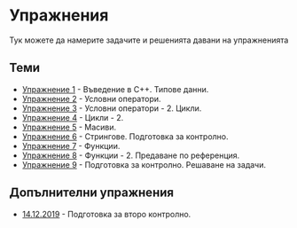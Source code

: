 # Упражнения

Тук можете да намерите задачите и решенията давани на упражненията

## Теми
* [Упражнение 1](./lab1) - Въведение в C++. Типове данни.
* [Упражнение 2](./lab2) - Условни оператори.
* [Упражнение 3](./lab3) - Условни оператори - 2. Цикли.
* [Упражнение 4](./lab4) - Цикли - 2.
* [Упражнение 5](./lab5) - Масиви.
* [Упражнение 6](./lab6) - Стрингове. Подготовка за контролно.
* [Упражнение 7](./lab7) - Функции.
* [Упражнение 8](./lab8) - Функции - 2. Предаване по референция.
* [Упражнение 9](./lab9) - Подготовка за контролно. Решаване на задачи.

## Допълнителни упражнения
* [14.12.2019](./exam2-preparation) - Подготовка за второ контролно.
